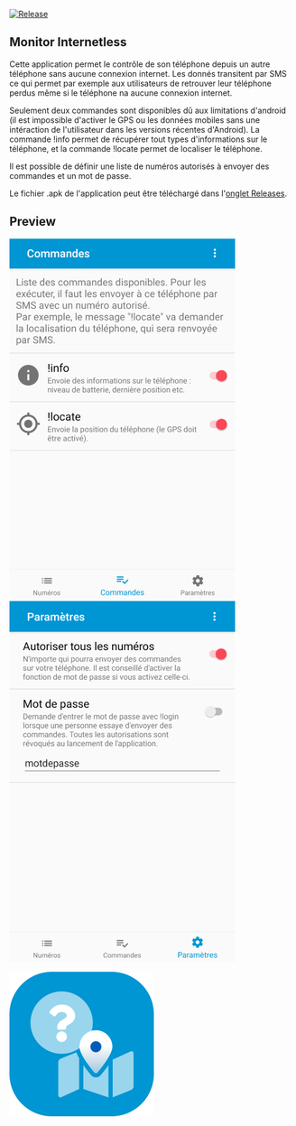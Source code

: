 [![Release](https://img.shields.io/github/v/release/clementgre/Monitor-Internetless?label=Download%20version)](https://github.com/clementgre/Monitor-Internetless/releases/latest)

## Monitor Internetless

Cette application permet le contrôle de son téléphone depuis un autre téléphone sans aucune connexion internet.
Les donnés transitent par SMS ce qui permet par exemple aux utilisateurs de retrouver leur téléphone perdus même si le téléphone na aucune connexion internet.

Seulement deux commandes sont disponibles dû aux limitations d'android (il est impossible d'activer le GPS ou les données mobiles sans une intéraction de l'utilisateur dans les versions récentes d'Android). La commande !info permet de récupérer tout types d'informations sur le téléphone, et la commande !locate permet de localiser le téléphone.

Il est possible de définir une liste de numéros autorisés à envoyer des commandes et un mot de passe.

Le fichier .apk de l'application peut être téléchargé dans l'[onglet Releases](https://github.com/clementgre/Monitor-Internetless/releases/latest).

## Preview

![](https://raw.githubusercontent.com/ClementGre/Monitor-Internetless/master/preview/preview1.png) ![](https://raw.githubusercontent.com/ClementGre/Monitor-Internetless/master/preview/preview2.png)

![Logo](https://raw.githubusercontent.com/ClementGre/Monitor-Internetless/master/preview/logo_semi_rounded.png)
